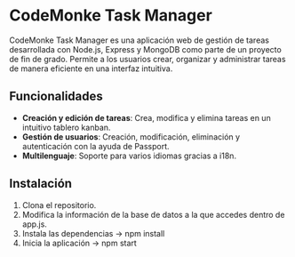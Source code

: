 # CodeMonke Task Manager

CodeMonke Task Manager es una aplicación web de gestión de tareas desarrollada con Node.js, Express y MongoDB como parte de un proyecto de fin de grado. Permite a los usuarios crear, organizar y administrar tareas de manera eficiente en una interfaz intuitiva.

## Funcionalidades

- **Creación y edición de tareas**: Crea, modifica y elimina tareas en un intuitivo tablero kanban.
- **Gestión de usuarios**: Creación, modificación, eliminación y autenticación con la ayuda de Passport.
- **Multilenguaje**: Soporte para varios idiomas gracias a i18n.

## Instalación

1. Clona el repositorio.
2. Modifica la información de la base de datos a la que accedes dentro de app.js.
3. Instala las dependencias -> npm install
4. Inicia la aplicación -> npm start
